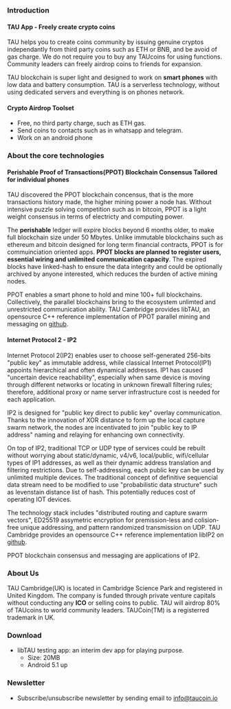 ### Introduction
#### TAU App - Freely create crypto coins
TAU helps you to create coins community by issuing genuine cryptos independantly from third party coins such as ETH or BNB, and be avoid of gas charge. We do not require you to buy any TAUcoins for using functions. Community leaders can freely airdrop coins to friends for expansion.

TAU blockchain is super light and designed to work on **smart phones** with low data and battery consumption. TAU is a serverless technology, without using dedicated servers and everything is on phones network. 

#### Crypto Airdrop Toolset
* Free, no third party charge, such as ETH gas.
* Send coins to contacts such as in whatsapp and telegram.
* Work on an android phone

### About the core technologies
#### Perishable Proof of Transactions(PPOT) Blockchain Consensus Tailored for individual phones

TAU discovered the PPOT blockchain concensus, that is the more transactions history made, the higher mining power a node has. Without intensive puzzle solving competition such as in bitcoin, PPOT is a light weight consensus in terms of electricty and computing power. 

The **perishable** ledger will expire blocks beyond 6 months older, to make full blockchain size under 50 Mbytes. Unlike immutable blockchains such as ethereum and bitcoin designed for long term financial contracts, PPOT is for commuinciation oriented apps. **PPOT blocks are planned to register users, essential wiring and unlimited communication capacity**. The expired blocks have linked-hash to ensure the data integrity and could be optionally archived by anyone interested, which reduces the burden of active mining nodes.

PPOT enables a smart phone to hold and mine 100+ full blockchains. Collectively, the parallel blockchains bring to the ecosystem unlimted and unrestricted communication ability. 
TAU Cambridge provides libTAU, an opensource C++ reference implementation of PPOT parallel mining and messaging on [github](https://github.com/Tau-Coin/libTAU).

#### Internet Protocol 2 - IP2

Internet Protocol 2(IP2) enables user to choose self-generated 256-bits "public key" as immutable address, while classical Internet Protocol(IP1) appoints hierarchical and often dynamical addresses. IP1 has caused "uncertain device reachability", especially when same device is moving through different networks or locating in unknown firewall filtering rules; therefore, additional proxy or name server infrastructure cost is needed for each application.

IP2 is designed for "public key direct to public key" overlay communication. Thanks to the innovation of XOR distance to form up the local capture swarm network, the nodes are incentivated to join "public key to IP address" naming and relaying for enhancing own connectivity.

On top of IP2, traditional TCP or UDP type of services could be rebuilt without worrying about static/dynamic, v4/v6, local/public, wifi/cellular types of IP1 addresses, as well as their dynamic address translation and filtering restrictions. Due to self-addressing, each public key can be used by unlimited multiple devices. The traditional concept of definitive sequencial data stream need to be modified to use "probabilistic data structure" such as levenstain distance list of hash. This potentially reduces cost of operating IOT devices. 

The technology stack includes "distributed routing and capture swarm vectors", ED25519 assymetric encryption for premission-less and colision-free unique addressing, and pattern randomized transmission on UDP. TAU Cambridge provides an opensource C++ reference implementation libIP2 on [github](https://github.com/Tau-Coin/IP2).

PPOT blockchain consensus and messaging are applications of IP2. 

### About Us
TAU Cambridge(UK) is located in Cambridge Science Park and registered in United Kingdom. The company is funded through private venture capitals without conducting any **ICO** or selling coins to public. TAU will airdrop 80% of TAUcoins to world community leaders. TAUCoin(TM) is a registerred trademark in UK. 

### Download
* libTAU testing app: an interim dev app for playing purpose. 
  * Size: 20MB
  * Android 5.1 up

### Newsletter
* Subscribe/unsubscribe newsletter by sending email to info@taucoin.io
